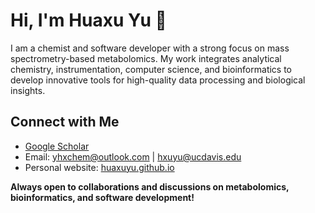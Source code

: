 # Hi, I'm Huaxu Yu 👋

I am a chemist and software developer with a strong focus on mass spectrometry-based metabolomics. My work integrates analytical chemistry, instrumentation, computer science, and bioinformatics to develop innovative tools for high-quality data processing and biological insights.

## Connect with Me

- [Google Scholar](https://scholar.google.ca/citations?user=tQAb4wkAAAAJ&hl=en)
- Email: yhxchem@outlook.com | hxuyu@ucdavis.edu
- Personal website: [huaxuyu.github.io](https://huaxuyu.github.io/huaxuyu/)

**Always open to collaborations and discussions on metabolomics, bioinformatics, and software development!**
